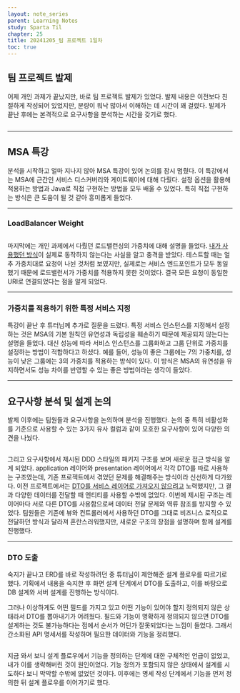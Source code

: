 ```yaml
---
layout: note_series
parent: Learning Notes
study: Sparta Til
chapter: 25
title: 20241205_팀 프로젝트 1일차
toc: true
---
```


## 팀 프로젝트 발제
어제 개인 과제가 끝났지만, 바로 팀 프로젝트 발제가 있었다. 
발제 내용은 이전보다 친절하게 작성되어 있었지만, 분량이 워낙 많아서 이해하는 데 시간이 꽤 걸렸다. 
발제가 끝난 후에는 본격적으로 요구사항을 분석하는 시간을 갖기로 했다.

<img class="cdn-img" id="241205-요구사항-분석.png">

---

## MSA 특강
분석을 시작하고 얼마 지나지 않아 MSA 특강이 있어 논의를 잠시 멈췄다. 
이 특강에서는 MSA에 근간인 서비스 디스커버리와 게이트웨이에 대해 다뤘다. 
설정 옵션을 활용해 적용하는 방법과 Java로 직접 구현하는 방법을 모두 배울 수 있었다. 
특히 직접 구현하는 방식은 큰 도움이 될 것 같아 흥미롭게 들었다.

---

### LoadBalancer Weight

<img class="cdn-img" id="241205-gateway-weight.png">

마지막에는 개인 과제에서 다뤘던 로드밸런싱의 가중치에 대해 설명을 들었다. 
[내가 사용했던 방식](https://cloud.spring.io/spring-cloud-gateway/reference/html/#the-weight-route-predicate-factory)이 실제로 동작하지 않는다는 사실을 알고 충격을 받았다. 
테스트할 때는 얼추 가중치대로 요청이 나뉜 것처럼 보였지만, 
실제로는 서비스 엔드포인트가 모두 동일했기 때문에 로드밸런서가 가중치를 적용하지 못한 것이었다. 
결국 모든 요청이 동일한 URI로 연결되었다는 점을 알게 되었다.

---

### 가중치를 적용하기 위한 특정 서비스 지정
특강이 끝난 후 튜터님께 추가로 질문을 드렸다. 
특정 서비스 인스턴스를 지정해서 설정하는 것은 MSA의 기본 원칙인 유연성과 독립성을 훼손하기 때문에 제공되지 않는다는 설명을 들었다. 
대신 성능에 따라 서비스 인스턴스를 그룹화하고 그룹 단위로 가중치를 설정하는 방법이 적합하다고 하셨다. 
예를 들어, 성능이 좋은 그룹에는 7의 가중치를, 성능이 낮은 그룹에는 3의 가중치를 적용하는 방식이 있다.
이 방식은 MSA의 유연성을 유지하면서도 성능 차이를 반영할 수 있는 좋은 방법이라는 생각이 들었다.

---

## 요구사항 분석 및 설계 논의
발제 이후에는 팀원들과 요구사항을 논의하며 분석을 진행했다. 
논의 중 특히 비활성화를 기준으로 사용할 수 있는 3가지 유사 컬럼과 같이 모호한 요구사항이 있어 다양한 의견을 나눴다.

<img class="cdn-img" id="241205-ddd-package.png">

그리고 요구사항에서 제시된 DDD 스타일의 패키지 구조를 보며 새로운 접근 방식을 알게 되었다. 
application 레이어와 presentation 레이어에서 각각 DTO를 따로 사용하는 구조였는데, 
기존 프로젝트에서 겪었던 문제를 해결해주는 방식이라 신선하게 다가왔다. 
이전 프로젝트에서는 [DTO를 서비스 레이어로 가져오지 않으려고](https://velog.io/@jinny-l/Spring-DTO%EB%8A%94-%EC%96%B4%EB%94%94%EC%84%9C-%EC%96%B4%EB%96%BB%EA%B2%8C-%EB%B3%80%ED%99%98%ED%95%B4%EC%95%BC-%ED%95%A0%EA%B9%8C) 노력했지만, 
그 결과 다양한 데이터를 전달할 때 엔티티를 사용할 수밖에 없었다. 
이번에 제시된 구조는 레이어마다 서로 다른 DTO를 사용함으로써 데이터 전달 문제와 역류 참조를 방지할 수 있었다. 
팀원들은 기존에 뷰와 컨트롤러에서 사용하던 DTO를 그대로 비즈니스 로직으로 전달하던 방식과 달라져 혼란스러워했지만, 
새로운 구조의 장점을 설명하며 함께 설계를 진행했다.

---

### DTO 도출
숙지가 끝나고 ERD를 바로 작성하려던 중 튜터님이 제안해준 설계 플로우를 따르기로 했다. 
기획에서 내용을 숙지한 후 화면 설계 단계에서 DTO를 도출하고, 
이를 바탕으로 DB 설계와 서버 설계를 진행하는 방식이다.


그러나 이상하게도 어떤 필드를 가지고 있고 어떤 기능이 있어야 할지 정의되지 않은 상태라서 DTO를 뽑아내기가 어려웠다.
필드와 기능이 명확하게 정의되지 않으면 DTO를 설계하는 것도 불가능하다는 점에서 순서가 어딘가 잘못되었다는 느낌이 들었다.
그래서 간소화된 API 명세서를 작성하며 필요한 데이터와 기능을 정리했다.

<img class="cdn-img" id="241205-dto-도출.png">

지금 와서 보니 설계 플로우에서 기능을 정의하는 단계에 대한 구체적인 언급이 없었고, 
내가 이를 생략해버린 것이 원인이었다. 
기능 정의가 포함되지 않은 상태에서 설계를 시도하다 보니 막막할 수밖에 없었던 것이다. 
이후에는 명세 작성 단계에서 기능을 먼저 정의한 뒤 설계 플로우를 이어가기로 했다.